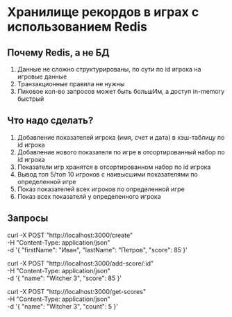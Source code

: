 # Хранилище рекордов в играх с использованием Redis

## Почему Redis, а не БД

1. Данные не сложно структурированы, по сути по id игрока на игровые данные
2. Транзакционные правила не нужны
3. Пиковое кол-во запросов может быть большИм, а доступ in-memory быстрый

## Что надо сделать?

1. Добавление показателей игрока (имя, счет и дата) в хэш-таблицу по id игрока
2. Добавление нового показателя по игре в отсортированный набор по id игрока
3. Показатели игр хранятся в отсортированном набор по id игрока
4. Вывод топ 5/топ 10 игроков с наивысшими показателями по определенной игре
5. Показ показателей всех игроков по определенной игре
6. Показ всех показателй у определенного игрока

## Запросы

curl -X POST "http://localhost:3000/create" \
     -H "Content-Type: application/json" \
     -d '{
           "firstName": "Иван",
           "lastName": "Петров",
           "score": 85
         }'

curl -X POST "http://localhost:3000/add-score/:id" \
     -H "Content-Type: application/json" \
     -d '{
           "name": "Witcher 3",
           "score": 85
         }'

curl -X POST "http://localhost:3000/get-scores" \
     -H "Content-Type: application/json" \
     -d '{
           "name": "Witcher 3",
           "count": 5
         }'
